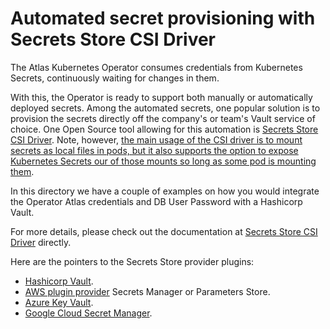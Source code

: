 # Automated secret provisioning with Secrets Store CSI Driver

The Atlas Kubernetes Operator consumes credentials from Kubernetes Secrets, continuously waiting for changes in them.

With this, the Operator is ready to support both manually or automatically deployed secrets. Among the automated secrets, one popular solution is to provision the secrets directly off the company's or team's Vault service of choice. One Open Source tool allowing for this automation is [Secrets Store CSI Driver](https://secrets-store-csi-driver.sigs.k8s.io/). Note, however, [the main usage of the CSI driver is to mount secrets as local files in pods, but it also supports the option to expose Kubernetes Secrets our of those mounts so long as some pod is mounting them](https://secrets-store-csi-driver.sigs.k8s.io/topics/sync-as-kubernetes-secret).

In this directory we have a couple of examples on how you would integrate the Operator Atlas credentials and DB User Password with a Hashicorp Vault.

For more details, please check out the documentation at [Secrets Store CSI Driver](https://secrets-store-csi-driver.sigs.k8s.io/) directly.

Here are the pointers to the Secrets Store provider plugins:

- [Hashicorp Vault](https://github.com/hashicorp/vault-csi-provider).
- [AWS plugin provider](https://github.com/aws/secrets-store-csi-driver-provider-aws) Secrets Manager or Parameters Store.
- [Azure Key Vault](https://azure.github.io/secrets-store-csi-driver-provider-azure/docs/).
- [Google Cloud Secret Manager](https://github.com/GoogleCloudPlatform/secrets-store-csi-driver-provider-gcp).
